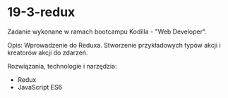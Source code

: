 # 19-3-redux

Zadanie wykonane w ramach bootcampu Kodilla - "Web Developer".

Opis: Wprowadzenie do Reduxa. Stworzenie przykładowych typów akcji i kreatorów akcji do zdarzeń.

Rozwiązania, technologie i narzędzia:

- Redux
- JavaScript ES6
